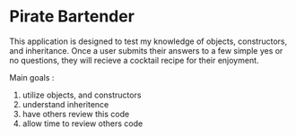 # Pirate Bartender
This application is designed to test my knowledge of objects, constructors, and inheritance. Once a user submits their answers to a few simple yes or no questions, they will recieve a cocktail recipe for their enjoyment. 

Main goals :
1) utilize objects, and constructors
2) understand inheritence 
3) have others review this code 
4) allow time to review others code 
